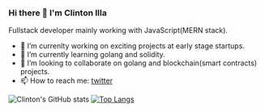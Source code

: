 ### Hi there 👋 I'm Clinton Illa
 Fullstack developer mainly working with JavaScript(MERN stack).
- 🔭 I’m currenlty working on exciting projects at early stage startups.
- 🌱 I’m currently learning golang and solidity.
- 👯 I’m looking to collaborate on golang and blockchain(smart contracts) projects.
- 📫 How to reach me: [twitter](https://twitter.com/clish_illa)

![Clinton's GitHub stats](https://github-readme-stats.vercel.app/api?username=Clish254&show_icons=true&theme=gruvbox)
[![Top Langs](https://github-readme-stats.vercel.app/api/top-langs/?username=Clish254)](https://github.com/Clish254/github-readme-stats)


